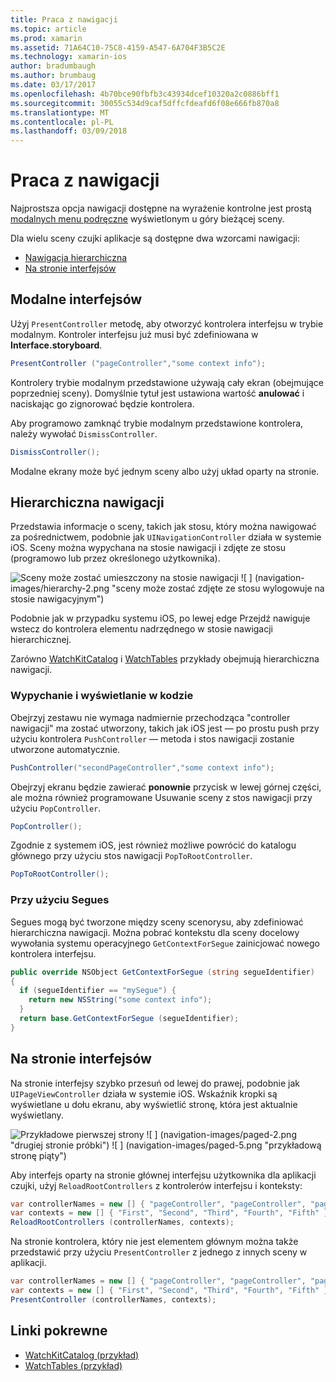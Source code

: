 ```yaml
---
title: Praca z nawigacji
ms.topic: article
ms.prod: xamarin
ms.assetid: 71A64C10-75C8-4159-A547-6A704F3B5C2E
ms.technology: xamarin-ios
author: bradumbaugh
ms.author: brumbaug
ms.date: 03/17/2017
ms.openlocfilehash: 4b70bce90fbfb3c43934dcef10320a2c0886bff1
ms.sourcegitcommit: 30055c534d9caf5dffcfdeafd6f08e666fb870a8
ms.translationtype: MT
ms.contentlocale: pl-PL
ms.lasthandoff: 03/09/2018
---
```

# <a name="working-with-navigation"></a>Praca z nawigacji

Najprostsza opcja nawigacji dostępne na wyrażenie kontrolne jest prostą [modalnych menu podręczne](#modal) wyświetlonym u góry bieżącej sceny.

Dla wielu sceny czujki aplikacje są dostępne dwa wzorcami nawigacji:

- [Nawigacja hierarchiczna](#Hierarchical_Navigation)
- [Na stronie interfejsów](#Page-Based_Interfaces)

<a name="modal"/>

## <a name="modal-interfaces"></a>Modalne interfejsów

Użyj `PresentController` metodę, aby otworzyć kontrolera interfejsu w trybie modalnym. Kontroler interfejsu już musi być zdefiniowana w **Interface.storyboard**.

```csharp
PresentController ("pageController","some context info");
```

Kontrolery trybie modalnym przedstawione używają cały ekran (obejmujące poprzedniej sceny). Domyślnie tytuł jest ustawiona wartość **anulować** i naciskając go zignorować będzie kontrolera.

Aby programowo zamknąć trybie modalnym przedstawione kontrolera, należy wywołać `DismissController`.

```csharp
DismissController();
```

Modalne ekrany może być jednym sceny albo użyj układ oparty na stronie.

<a name="Hierarchical_Navigation"/>

## <a name="hierarchical-navigation"></a>Hierarchiczna nawigacji

Przedstawia informacje o sceny, takich jak stosu, który można nawigować za pośrednictwem, podobnie jak `UINavigationController` działa w systemie iOS. Sceny można wypychana na stosie nawigacji i zdjęte ze stosu (programowo lub przez określonego użytkownika).

![](navigation-images/hierarchy-1.png "Sceny może zostać umieszczony na stosie nawigacji") ![ ] (navigation-images/hierarchy-2.png "sceny może zostać zdjęte ze stosu wylogowuje na stosie nawigacyjnym")

Podobnie jak w przypadku systemu iOS, po lewej edge Przejdź nawiguje wstecz do kontrolera elementu nadrzędnego w stosie nawigacji hierarchicznej.

Zarówno [WatchKitCatalog](https://developer.xamarin.com/samples/WatchKitCatalog) i [WatchTables](https://developer.xamarin.com/samples/WatchTables) przykłady obejmują hierarchiczna nawigacji.

### <a name="pushing-and-popping-in-code"></a>Wypychanie i wyświetlanie w kodzie

Obejrzyj zestawu nie wymaga nadmiernie przechodząca "controller nawigacji" ma zostać utworzony, takich jak iOS jest — po prostu push przy użyciu kontrolera `PushController` — metoda i stos nawigacji zostanie utworzone automatycznie.

```csharp
PushController("secondPageController","some context info");
```

Obejrzyj ekranu będzie zawierać **ponownie** przycisk w lewej górnej części, ale można również programowane Usuwanie sceny z stos nawigacji przy użyciu `PopController`.

```csharp
PopController();
```

Zgodnie z systemem iOS, jest również możliwe powrócić do katalogu głównego przy użyciu stos nawigacji `PopToRootController`.

```csharp
PopToRootController();
```

### <a name="using-segues"></a>Przy użyciu Segues

Segues mogą być tworzone między sceny scenorysu, aby zdefiniować hierarchiczna nawigacji. Można pobrać kontekstu dla sceny docelowy wywołania systemu operacyjnego `GetContextForSegue` zainicjować nowego kontrolera interfejsu.

```csharp
public override NSObject GetContextForSegue (string segueIdentifier)
{
  if (segueIdentifier == "mySegue") {
    return new NSString("some context info");
  }
  return base.GetContextForSegue (segueIdentifier);
}
```
<a name="Page-Based_Interfaces"/>

## <a name="page-based-interfaces"></a>Na stronie interfejsów

Na stronie interfejsy szybko przesuń od lewej do prawej, podobnie jak `UIPageViewController` działa w systemie iOS. Wskaźnik kropki są wyświetlane u dołu ekranu, aby wyświetlić stronę, która jest aktualnie wyświetlany.

![](navigation-images/paged-1.png "Przykładowe pierwszej strony") ![ ] (navigation-images/paged-2.png "drugiej stronie próbki") ![ ] (navigation-images/paged-5.png "przykładową stronę piąty")


Aby interfejs oparty na stronie głównej interfejsu użytkownika dla aplikacji czujki, użyj `ReloadRootControllers` z kontrolerów interfejsu i konteksty:

```csharp
var controllerNames = new [] { "pageController", "pageController", "pageController", "pageController", "pageController" };
var contexts = new [] { "First", "Second", "Third", "Fourth", "Fifth" };
ReloadRootControllers (controllerNames, contexts);
```

Na stronie kontrolera, który nie jest elementem głównym można także przedstawić przy użyciu `PresentController` z jednego z innych sceny w aplikacji.

```csharp
var controllerNames = new [] { "pageController", "pageController", "pageController", "pageController", "pageController" };
var contexts = new [] { "First", "Second", "Third", "Fourth", "Fifth" };
PresentController (controllerNames, contexts);
```



## <a name="related-links"></a>Linki pokrewne

- [WatchKitCatalog (przykład)](https://developer.xamarin.com/samples/monotouch/WatchKit/WatchKitCatalog/)
- [WatchTables (przykład)](https://developer.xamarin.com/samples/monotouch/WatchKit/WatchTables/)
